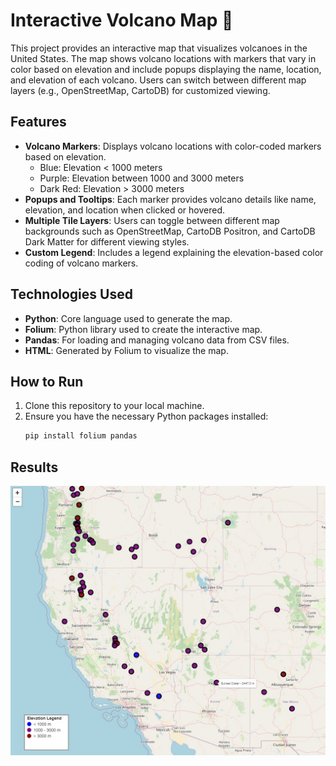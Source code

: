 # Interactive Volcano Map 🌋

This project provides an interactive map that visualizes volcanoes in the United States. The map shows volcano locations with markers that vary in color based on elevation and include popups displaying the name, location, and elevation of each volcano. Users can switch between different map layers (e.g., OpenStreetMap, CartoDB) for customized viewing.

## Features

- **Volcano Markers**: Displays volcano locations with color-coded markers based on elevation.
  - Blue: Elevation < 1000 meters
  - Purple: Elevation between 1000 and 3000 meters
  - Dark Red: Elevation > 3000 meters
- **Popups and Tooltips**: Each marker provides volcano details like name, elevation, and location when clicked or hovered.
- **Multiple Tile Layers**: Users can toggle between different map backgrounds such as OpenStreetMap, CartoDB Positron, and CartoDB Dark Matter for different viewing styles.
- **Custom Legend**: Includes a legend explaining the elevation-based color coding of volcano markers.

## Technologies Used

- **Python**: Core language used to generate the map.
- **Folium**: Python library used to create the interactive map.
- **Pandas**: For loading and managing volcano data from CSV files.
- **HTML**: Generated by Folium to visualize the map.

## How to Run

1. Clone this repository to your local machine.
2. Ensure you have the necessary Python packages installed:
   ```bash
   pip install folium pandas
   ```

## Results

![Interactive Volcano Map](results.jpg)
